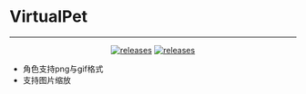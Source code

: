 # VirtualPet

---

<p align="center">
        <a href="https://github.com/J-LingShan/VirtualPet"><img src='https://img.shields.io/github/languages/code-size/J-LingShan/VirtualPet?logoSize=amg&color=red' alt='releases'></a>
        <a href='https://github.com/J-LingShan/VirtualPet'><img src='https://img.shields.io/github/last-commit/J-LingShan/VirtualPet?color=red' alt='releases'></a>
  </p>

- 角色支持png与gif格式
- 支持图片缩放